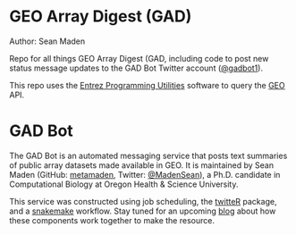 # GEO Array Digest (GAD)

Author: Sean Maden

Repo for all things GEO Array Digest (GAD, including code to post new status message updates 
to the GAD Bot Twitter account ([@gadbot1](https://twitter.com/gadbot1)).

This repo uses the [Entrez Programming Utilities](https://www.ncbi.nlm.nih.gov/books/NBK179288/) software to query the [GEO](https://www.ncbi.nlm.nih.gov/geo/) API.

# GAD Bot

The GAD Bot is an automated messaging service that posts text summaries of public array datasets 
made available in GEO. It is maintained by Sean Maden (GitHub: [metamaden](https://github.com/metamaden), Twitter: [@MadenSean](https://twitter.com/MadenSean)), a Ph.D. candidate in Computational Biology at Oregon Health & Science University. 

This service was constructed using job scheduling, the [twitteR](https://cran.r-project.org/web/packages/twitteR/index.html) package, and a 
[snakemake](https://snakemake.readthedocs.io/en/stable/) workflow. Stay tuned for an upcoming [blog](https://metamaden.github.io/blog/) about how these components work together to make the resource.

